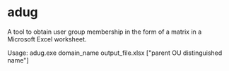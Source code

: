 # adug
A tool to obtain user group membership in the form of a matrix in a Microsoft Excel worksheet.

Usage: adug.exe domain_name output_file.xlsx ["parent OU distinguished name"]
